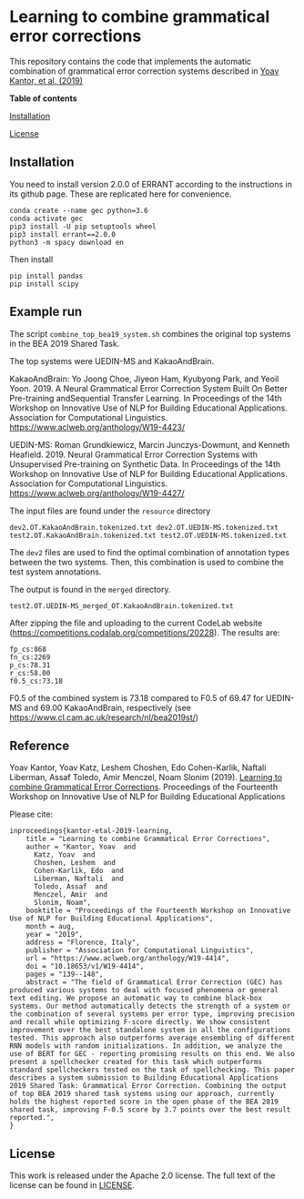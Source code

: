 # Learning to combine grammatical error corrections

This repository contains the code that implements the automatic combination of grammatical error correction systems described in [Yoav Kantor, et al. (2019)](#reference) 

**Table of contents**

[Installation](#installation)

[License](#license)

## Installation

You need to install version 2.0.0 of ERRANT according to the instructions in its github page.  These are replicated here for convenience.

```
conda create --name gec python=3.6
conda activate gec
pip3 install -U pip setuptools wheel
pip3 install errant==2.0.0
python3 -m spacy download en
```

Then install

```
pip install pandas
pip install scipy
```
 
## Example run

The script `combine_top_bea19_system.sh` combines the original top systems in the BEA 2019 Shared Task.

The top systems were UEDIN-MS and KakaoAndBrain.  

KakaoAndBrain:
Yo Joong Choe, Jiyeon Ham, Kyubyong Park, and Yeoil Yoon.  2019. A Neural Grammatical Error Correction System Built On Better Pre-training andSequential Transfer Learning. In Proceedings of the 14th Workshop on Innovative Use of NLP for Building Educational Applications. Association for Computational Linguistics.
https://www.aclweb.org/anthology/W19-4423/

UEDIN-MS:
Roman Grundkiewicz, Marcin Junczys-Dowmunt, and Kenneth Heafield. 2019.  Neural Grammatical Error Correction Systems with Unsupervised Pre-training on Synthetic Data. In Proceedings of the 14th Workshop on Innovative Use of NLP for Building Educational Applications. Association for Computational Linguistics.
https://www.aclweb.org/anthology/W19-4427/

The input files are found under the `resource` directory

`
dev2.OT.KakaoAndBrain.tokenized.txt
dev2.OT.UEDIN-MS.tokenized.txt
test2.OT.KakaoAndBrain.tokenized.txt
test2.OT.UEDIN-MS.tokenized.txt
`

The `dev2` files are used to find the optimal combination of annotation types between the two systems.   Then, this combination is used to combine the test system annotations.

The output is found in the `merged` directory.

`test2.OT.UEDIN-MS_merged_OT.KakaoAndBrain.tokenized.txt`

After zipping the file and uploading to the current CodeLab website (https://competitions.codalab.org/competitions/20228).  The results are:

```tp_cs:3133
fp_cs:868
fn_cs:2269
p_cs:78.31
r_cs:58.00
f0.5_cs:73.18
```

F0.5 of the combined system is 73.18 compared to F0.5 of 69.47 for UEDIN-MS and  69.00 KakaoAndBrain, respectively (see https://www.cl.cam.ac.uk/research/nl/bea2019st/)

## Reference
Yoav Kantor, Yoav Katz, Leshem Choshen, Edo Cohen-Karlik, Naftali Liberman, Assaf Toledo, Amir Menczel, Noam Slonim
 (2019). 
[Learning to combine Grammatical Error Corrections](https://www.aclweb.org/anthology/W19-4414/).  Proceedings of the Fourteenth Workshop on Innovative Use of NLP for Building Educational Applications 

Please cite: 
```
inproceedings{kantor-etal-2019-learning,
    title = "Learning to combine Grammatical Error Corrections",
    author = "Kantor, Yoav  and
      Katz, Yoav  and
      Choshen, Leshem  and
      Cohen-Karlik, Edo  and
      Liberman, Naftali  and
      Toledo, Assaf  and
      Menczel, Amir  and
      Slonim, Noam",
    booktitle = "Proceedings of the Fourteenth Workshop on Innovative Use of NLP for Building Educational Applications",
    month = aug,
    year = "2019",
    address = "Florence, Italy",
    publisher = "Association for Computational Linguistics",
    url = "https://www.aclweb.org/anthology/W19-4414",
    doi = "10.18653/v1/W19-4414",
    pages = "139--148",
    abstract = "The field of Grammatical Error Correction (GEC) has produced various systems to deal with focused phenomena or general text editing. We propose an automatic way to combine black-box systems. Our method automatically detects the strength of a system or the combination of several systems per error type, improving precision and recall while optimizing F-score directly. We show consistent improvement over the best standalone system in all the configurations tested. This approach also outperforms average ensembling of different RNN models with random initializations. In addition, we analyze the use of BERT for GEC - reporting promising results on this end. We also present a spellchecker created for this task which outperforms standard spellcheckers tested on the task of spellchecking. This paper describes a system submission to Building Educational Applications 2019 Shared Task: Grammatical Error Correction. Combining the output of top BEA 2019 shared task systems using our approach, currently holds the highest reported score in the open phase of the BEA 2019 shared task, improving F-0.5 score by 3.7 points over the best result reported.",
}

```

## License
This work is released under the Apache 2.0 license. The full text of the license can be found in [LICENSE](LICENSE).
